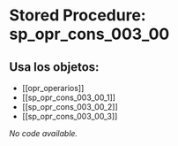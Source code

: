 # Stored Procedure: sp_opr_cons_003_00

## Usa los objetos:
- [[opr_operarios]]
- [[sp_opr_cons_003_00_1]]
- [[sp_opr_cons_003_00_2]]
- [[sp_opr_cons_003_00_3]]

*No code available.*
